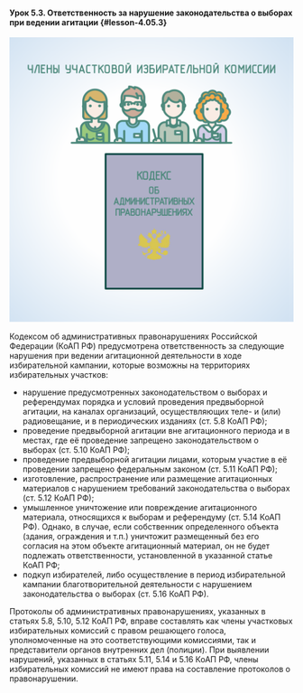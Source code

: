 #### Урок 5.3. Ответственность за нарушение законодательства о выборах при ведении агитации {#lesson-4.05.3}

![Рисунок 5.3.1. За нарушение законодательста при ведении агитации предусмотрена административная ответственность ](./4.05.3.1.svg)

Кодексом об административных правонарушениях Российской Федерации (КоАП РФ) предусмотрена ответственность за следующие нарушения при ведении агитационной деятельности в ходе избирательной кампании, которые возможны на территориях избирательных участков:

- нарушение предусмотренных законодательством о выборах и референдумах порядка и условий проведения предвыборной агитации, на каналах организаций, осуществляющих теле- и (или) радиовещание, и в периодических изданиях (ст. 5.8 КоАП РФ);
- проведение предвыборной агитации вне агитационного периода и в местах, где её проведение запрещено законодательством о выборах (ст. 5.10 КоАП РФ);
- проведение предвыборной агитации лицами, которым участие в её проведении запрещено федеральным законом (ст. 5.11 КоАП РФ);
- изготовление, распространение или размещение агитационных материалов с нарушением требований законодательства о выборах (ст. 5.12 КоАП РФ);
- умышленное уничтожение или повреждение агитационного материала, относящихся к выборам и референдуму (ст. 5.14 КоАП РФ). Однако, в случае, если собственник определенного объекта (здания, ограждения и т.п.) уничтожит размещенный без его согласия на этом объекте агитационный материал, он не будет подлежать ответственности, установленной в указанной статье КоАП РФ;
- подкуп избирателей, либо осуществление в период избирательной кампании благотворительной деятельности с нарушением законодательства о выборах (ст. 5.16 КоАП РФ).

Протоколы об административных правонарушениях, указанных в статьях 5.8, 5.10, 5.12 КоАП РФ, вправе составлять как члены участковых избирательных комиссий с правом решающего голоса, уполномоченные на это соответствующими комиссиями, так и представители органов внутренних дел (полиции). При выявлении нарушений, указанных в статьях 5.11, 5.14 и 5.16 КоАП РФ, члены избирательных комиссий не имеют права на составление протоколов о правонарушении.
